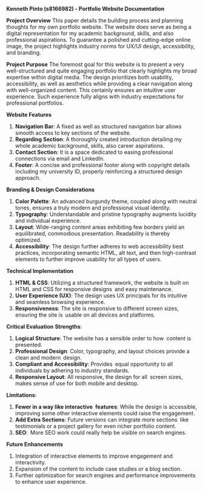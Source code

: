 **Kenneth Pinto (s8166982) - Portfolio Website Documentation**

**Project Overview**
This paper details the building process and planning thoughts for my own portfolio website. The website does serve as being a digital representation for my academic background, skills, and also professional aspirations. To guarantee a polished and cutting-edge online image, the project highlights industry norms for UX/UI design, accessibility, and branding.

**Project Purpose**
The foremost goal for this website is to present a very well-structured and quite engaging portfolio that clearly highlights my broad expertise within digital media. The design prioritizes both usability, accessibility, as well as aesthetics while providing a clear navigation along with well-organized content. This certainly ensures an intuitive user experience. Such experience fully aligns with industry expectations for professional portfolios.

**Website Features**
1.	**Navigation Bar**: A fixed as well as structured navigation bar allows smooth access to key sections of the website.
2.	**Regarding Section**: A thoroughly created introduction detailing my whole academic background, skills, also career aspirations.
3.	**Contact Section**: It is a space dedicated to easing professional connections via email and LinkedIn.
4.	**Footer**: A concise and professional footer along with copyright details including my university ID, properly reinforcing a structured design approach.

**Branding & Design Considerations**
1. **Color Palette**: An advanced burgundy theme, coupled along with neutral tones, ensures a truly modern and professional visual identity.
2. **Typography**: Understandable and pristine typography augments lucidity and individual experience.
3. **Layout**: Wide-ranging content areas exhibiting few borders yield an equilibrated, commodious presentation. Readability is thereby optimized.
4. **Accessibility**: The design further adheres to web accessibility best practices, incorporating semantic HTML, alt text, and then high-contrast elements to further improve usability for all types of users.

**Technical Implementation**
1.  **HTML & CSS**: Utilizing a structured framework, the website is built on HTML and CSS for responsive designs and easy maintenance.
2.	**User Experience (UX)**: The design uses UX principals for its intuitive and seamless browsing experience.
3.	**Responsiveness**: The site is responsive to different screen sizes, ensuring the site is usable on all devices and platforms.

**Critical Evaluation**
**Strengths**:
1. **Logical Structure**: The website has a sensible order to how content is presented.
2. **Professional Design**: Color, typography, and layout choices provide a clean and modern design.
3. **Compliant and Accessibility**: Provides equal opportunity to all individuals by adhering to industry standards.
4. **Responsive Layout**: All responsive, the design for all screen sizes, makes sense of use for both mobile and desktop.

**Limitations**:
1. **Fewer in a way like interactive features**: While the design is accessible, improving some other interactive elements could raise the engagement.
2. **Add Extra Sections**: Future versions can integrate more sections like testimonials or a project gallery for even richer portfolio content.
3. **SEO**: More SEO work could really help be visible on search engines.

**Future Enhancements**
1. Integration of interactive elements to improve engagement and interactivity.
2. Expansion of the content to include case studies or a blog section.
3. Further optimization for search engines and performance improvements to enhance user experience.
